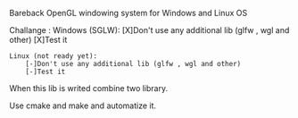 Bareback OpenGL windowing system for Windows and Linux OS 

Challange :
	Windows (SGLW):
		[X]Don't use any additional lib (glfw , wgl and other)
		[X]Test it

	Linux (not ready yet):
		[-]Don't use any additional lib (glfw , wgl and other)
		[-]Test it

When this lib is writed combine two library.

Use cmake and make and automatize it.
